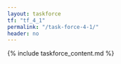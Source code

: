 ```yaml
---
layout: taskforce
tf: "tf_4_1"
permalink: "/task-force-4-1/"
header: no
---
```


{% include taskforce_content.md %}
